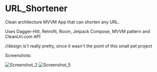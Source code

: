 # URL_Shortener
Clean architecture MVVM App that can shorten any URL.

Uses Dagger-Hilt, Retrofit, Room, Jetpack Compose, MVVM pattern and CleanUri.com API

//design is't really pretty, since it wasn't the point of this small pet project

Screenshots:

![Screenshot_2](https://user-images.githubusercontent.com/72809101/205612821-60d32472-12f8-483f-be6a-3aa58ef864b8.png)
![Screenshot_5](https://user-images.githubusercontent.com/72809101/205612827-418e20e8-a09d-4a15-8058-551cefcf0afb.png)
